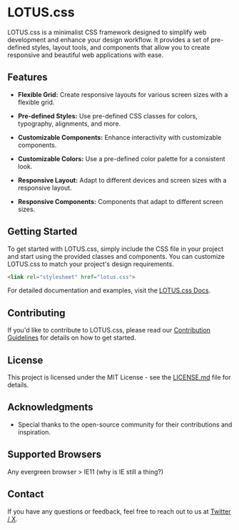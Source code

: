 # LOTUS.css

LOTUS.css is a minimalist CSS framework designed to simplify web development and enhance your design workflow. It provides a set of pre-defined styles, layout tools, and components that allow you to create responsive and beautiful web applications with ease.

## Features

- **Flexible Grid:** Create responsive layouts for various screen sizes with a flexible grid.

- **Pre-defined Styles:** Use pre-defined CSS classes for colors, typography, alignments, and more.

- **Customizable Components:** Enhance interactivity with customizable components.

- **Customizable Colors:** Use a pre-defined color palette for a consistent look.

- **Responsive Layout:** Adapt to different devices and screen sizes with a responsive layout.

- **Responsive Components:** Components that adapt to different screen sizes.

## Getting Started

To get started with LOTUS.css, simply include the CSS file in your project and start using the provided classes and components. You can customize LOTUS.css to match your project's design requirements.

```html
<link rel="stylesheet" href="lotus.css">
```

For detailed documentation and examples, visit the [LOTUS.css Docs](https://example.com/documentation).

## Contributing

If you'd like to contribute to LOTUS.css, please read our [Contribution Guidelines](CONTRIBUTING.md) for details on how to get started.

## License

This project is licensed under the MIT License - see the [LICENSE.md](LICENSE.md) file for details.

## Acknowledgments

- Special thanks to the open-source community for their contributions and inspiration.


## Supported Browsers

Any evergreen browser > IE11 (why is IE still a thing?)

## Contact

If you have any questions or feedback, feel free to reach out to us at [Twitter / X](https://x.com/gabrielaplok).